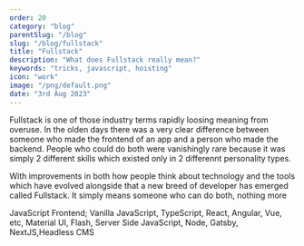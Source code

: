 ```yaml
---
order: 20
category: "blog"
parentSlug: "/blog"
slug: "/blog/fullstack"
title: "Fullstack"
description: "What does Fullstack really mean?"
keywords: "tricks, javascript, hoisting"
icon: "work"
image: "/png/default.png"
date: "3rd Aug 2023"
---
```

Fullstack is one of those industry terms rapidly loosing meaning from overuse. In the olden days there was a very clear difference between someone who made the frontend of an app and a person who made the backend. People who could do both were vanishingly rare because it was simply 2 different skills which existed only in 2 differennt personality types. 

With improvements in both how people think about technology and the tools which have evolved alongside that a new breed of developer has emerged called Fullstack. It simply means someone who can do both, nothing more

JavaScript Frontend; Vanilla JavaScript, TypeScript, React, Angular, Vue, etc, Material UI, Flash, Server Side JavaScript, Node, Gatsby, NextJS,Headless CMS